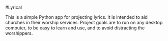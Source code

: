 #Lyrical

This is a simple Python app for projecting lyrics. It is intended to aid churches in their worship services. Project goals are to run on any desktop computer, to be easy to learn and use, and to avoid distracting the worshippers.

